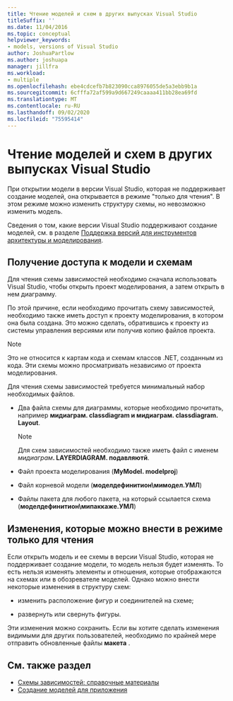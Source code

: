 ```yaml
---
title: Чтение моделей и схем в других выпусках Visual Studio
titleSuffix: ''
ms.date: 11/04/2016
ms.topic: conceptual
helpviewer_keywords:
- models, versions of Visual Studio
author: JoshuaPartlow
ms.author: joshuapa
manager: jillfra
ms.workload:
- multiple
ms.openlocfilehash: ebe4cdcefb7b823090cca8976055de5a3ebb9b1a
ms.sourcegitcommit: 6cfffa72af599a9d667249caaaa411bb28ea69fd
ms.translationtype: MT
ms.contentlocale: ru-RU
ms.lasthandoff: 09/02/2020
ms.locfileid: "75595414"
---
```

# <a name="read-models-and-diagrams-in-other-visual-studio-editions"></a>Чтение моделей и схем в других выпусках Visual Studio

При открытии модели в версии Visual Studio, которая не поддерживает создание моделей, она открывается в режиме "только для чтения". В этом режиме можно изменить структуру схемы, но невозможно изменить модель.

Сведения о том, какие версии Visual Studio поддерживают создание моделей, см. в разделе [Поддержка версий для инструментов архитектуры и моделирования](../modeling/what-s-new-for-design-in-visual-studio.md#VersionSupport).

## <a name="obtaining-access-to-a-model-and-diagrams"></a>Получение доступа к модели и схемам

Для чтения схемы зависимостей необходимо сначала использовать Visual Studio, чтобы открыть проект моделирования, а затем открыть в нем диаграмму.

По этой причине, если необходимо прочитать схему зависимостей, необходимо также иметь доступ к проекту моделирования, в котором она была создана. Это можно сделать, обратившись к проекту из системы управления версиями или получив копию файлов проекта.

> [!NOTE]
> Это не относится к картам кода и схемам классов .NET, созданным из кода. Эти схемы можно просматривать независимо от проекта моделирования.

Для чтения схемы зависимостей требуется минимальный набор необходимых файлов.

- Два файла схемы для диаграммы, которые необходимо прочитать, например **мидиаграм. classdiagram и мидиаграм. classdiagram. Layout**.

    > [!NOTE]
    > Для схем зависимостей необходимо также иметь файл с именем _мидиаграм_**. LAYERDIAGRAM. подавляютй**.

- Файл проекта моделирования (**MyModel. modelproj**)

- Файл корневой модели (**моделдефинитион\мимодел.УМЛ**)

- Файлы пакета для любого пакета, на который ссылается схема (**моделдефинитион\мипаккаже.УМЛ**)

## <a name="changes-that-you-can-make-in-read-only-mode"></a>Изменения, которые можно внести в режиме только для чтения

Если открыть модель и ее схемы в версии Visual Studio, которая не поддерживает создание модели, то модель нельзя будет изменять. То есть нельзя изменять элементы и отношения, которые отображаются на схемах или в обозревателе моделей. Однако можно внести некоторые изменения в структуру схем:

- изменить расположение фигур и соединителей на схеме;

- развернуть или свернуть фигуры.

Эти изменения можно сохранить. Если вы хотите сделать изменения видимыми для других пользователей, необходимо по крайней мере отправить обновленные файлы **макета** .

## <a name="see-also"></a>См. также раздел

- [Схемы зависимостей: справочные материалы](../modeling/layer-diagrams-reference.md)
- [Создание моделей для приложения](../modeling/create-models-for-your-app.md)
